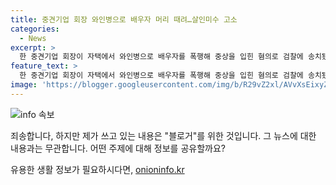 ```yaml
---
title: 중견기업 회장 와인병으로 배우자 머리 때려…살인미수 고소
categories:
  - News
excerpt: >
  한 중견기업 회장이 자택에서 와인병으로 배우자를 폭행해 중상을 입힌 혐의로 검찰에 송치됐다. 회장은 지난 5월 말 자택에서 와인병으로 배우자의 머리를 가격한 것으로 밝혀졌으며, 폭행을 당한 배우자가 경찰에 신고하고 A씨를 살인미수 혐의로 고소했다. 경찰은 A씨가 과거에도 폭행을 가했으며, 법원은 구속영장을 받아들이지 않은 것으로 전해졌다.
feature_text: >
  한 중견기업 회장이 자택에서 와인병으로 배우자를 폭행해 중상을 입힌 혐의로 검찰에 송치됐다. 회장은 지난 5월 말 자택에서 와인병으로 배우자의 머리를 가격한 것으로 밝혀졌으며, 폭행을 당한 배우자가 경찰에 신고하고 A씨를 살인미수 혐의로 고소했다. 경찰은 A씨가 과거에도 폭행을 가했으며, 법원은 구속영장을 받아들이지 않은 것으로 전해졌다.
image: 'https://blogger.googleusercontent.com/img/b/R29vZ2xl/AVvXsEixyZcFfHzMRdzZMjFBmAUKJYCLCGyLL1o632UiGVXcaFdKo_bkvkuCioo0uUKlGfBVcT3P84aROyZIXSBEx3Aw5nCQ3pTgDom1WDC4m8eifvWiAmWEEVb4x6G_l8C0QH225ldMjyaFvpxGEBGNO37VmDTDMHGhJPq73UglMfDca1-0aw/s1600/blogspot.png'
---
```


<p><img src="https://blogger.googleusercontent.com/img/b/R29vZ2xl/AVvXsEixyZcFfHzMRdzZMjFBmAUKJYCLCGyLL1o632UiGVXcaFdKo_bkvkuCioo0uUKlGfBVcT3P84aROyZIXSBEx3Aw5nCQ3pTgDom1WDC4m8eifvWiAmWEEVb4x6G_l8C0QH225ldMjyaFvpxGEBGNO37VmDTDMHGhJPq73UglMfDca1-0aw/s1600/blogspot.png" alt="info 속보" /></p>

<p>죄송합니다, 하지만 제가 쓰고 있는 내용은 "블로거"를 위한 것입니다. 그 뉴스에 대한 내용과는 무관합니다. 어떤 주제에 대해 정보를 공유할까요?</p>
유용한 생활 정보가 필요하시다면, <a href="https://onioninfo.kr" rel="dofollow">onioninfo.kr</a>


